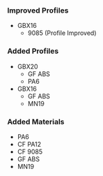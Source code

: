 ### Improved Profiles
- GBX16
    - 9085 (Profile Improved)

### Added Profiles
- GBX20
    - GF ABS
    - PA6
- GBX16
    - GF ABS
    - MN19

### Added Materials
- PA6
- CF PA12
- CF 9085
- GF ABS
- MN19